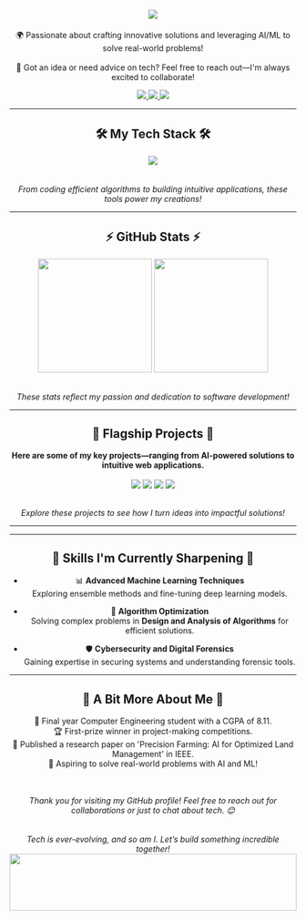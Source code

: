 <h1 align="center">
    <img src="https://readme-typing-svg.herokuapp.com/?font=Righteous&size=50&center=true&vCenter=true&width=1500&height=75&duration=2500&lines=Welcome+to+my+digital+playground!+👋;I'm+an+AI+enthusiast,+problem-solver,+and+tech+explorer!;Take+a+peek+into+my+world+of+innovation!"/>
</h1>

<div align="center">
    
🌍 Passionate about crafting innovative solutions and leveraging AI/ML to solve real-world problems! <br><br>
💬 Got an idea or need advice on tech? Feel free to reach out—I'm always excited to collaborate!

</div>

<div align="center"> 
  <a href="https://www.linkedin.com/in/kartik-sangle/">
    <img src="https://img.shields.io/badge/Let's_Connect!-333333?style=for-the-badge&logo=linkedin&logoColor=blue" />
  </a>
  <a href="mailto:kartiksangle32@gmail.com">
    <img src="https://img.shields.io/badge/Email_Me!-333333?style=for-the-badge&logo=gmail&logoColor=red" />
  </a>
  <a href="https://kartiksangle.netlify.app/">
    <img src="https://img.shields.io/badge/Visit_My_Portfolio!-333333?style=for-the-badge&logo=githubpages&logoColor=green" />
  </a>
</div>


---

<h2 align="center">🛠️ My Tech Stack 🛠️</h2>

<div align="center">
    <img src="https://skillicons.dev/icons?i=python,tensorflow,flask,django,html,css,javascript,react,nodejs,mysql,git,linux" />
</div>

<div align="center">
    <br><br>
    <i>From coding efficient algorithms to building intuitive applications, these tools power my creations!</i>
</div>

---

<h2 align="center">⚡ GitHub Stats ⚡</h2>

<div align=center>  
  <img height=200 align="center" src="https://github-readme-stats-1g5cx7ug4-kartik-sangles-projects.vercel.app/api?username=KDS2383&rank_icon=github" />
  <img height=200 align="center" src="https://github-readme-stats-1g5cx7ug4-kartik-sangles-projects.vercel.app/api/top-langs/?username=KDS2383" />
</div>

<div align="center">
    <br><br>
    <i>These stats reflect my passion and dedication to software development!</i>
</div>

---

<h2 align="center">🚀 Flagship Projects 🚀</h2>

<div align="center">
    
**Here are some of my key projects—ranging from AI-powered solutions to intuitive web applications.**

</div>

<div align=center>   
  <img align="center" src="https://github-readme-stats-1g5cx7ug4-kartik-sangles-projects.vercel.app/api/pin/?username=KDS2383&repo=Hand-Gesture-controlled-robotic-arm" />
  <img align="center" src="https://github-readme-stats-1g5cx7ug4-kartik-sangles-projects.vercel.app/api/pin/?username=KDS2383&repo=Kartiksangleportfolio" />
  <img align="center" src="https://github-readme-stats-1g5cx7ug4-kartik-sangles-projects.vercel.app/api/pin/?username=KDS2383&repo=Retina_Blindness_detection" />
  <img align="center" src="https://github-readme-stats-1g5cx7ug4-kartik-sangles-projects.vercel.app/api/pin/?username=KDS2383&repo=Infinity_Fitness_Management_System" />  
</div>

<div align="center">
    <br><br>
    <i>Explore these projects to see how I turn ideas into impactful solutions!</i>
</div>

---

<!-- <h2 align="center">🌟 Open-Source Contributions 🌟</h2>

<div align="center">
    
**I actively contribute to open-source projects, focusing on AI, web development, and cybersecurity.**

**From code enhancements to documentation improvements, I enjoy collaborating with the global developer community!**

</div>

<div align="center">
    <strong><a href="https://github.com/topjohnwu/Magisk">MAGISK</a></strong> - 
    <strong><a href="https://github.com/LibrePass/LibrePass-Android">LIBREPASS ANDROID</a></strong> - 
    <strong><a href="https://github.com/sweakpl/unlock-master">UNLOCK MASTER</a></strong> - 
    <strong><a href="https://github.com/KRTirtho/spotube">SPOTUBE</a></strong> - 
    <strong><a href="https://github.com/rumboalla/apkupdater">APKU‌PDATER</a></strong> 
     Add more projects as needed 
</div>

<div align="center">
    <br><br>
    <i>Grateful to contribute and learn from these incredible projects and communities!</i>
</div> -->

---

<h2 align="center">🌟 Skills I'm Currently Sharpening 🌟</h2>

<div align="center">
    
- 📊 **Advanced Machine Learning Techniques**  
   Exploring ensemble methods and fine-tuning deep learning models.  

- 🧩 **Algorithm Optimization**  
   Solving complex problems in **Design and Analysis of Algorithms** for efficient solutions.  

- 🛡️ **Cybersecurity and Digital Forensics**  
   Gaining expertise in securing systems and understanding forensic tools.  

</div>

---

<h2 align="center">🌱 A Bit More About Me 🌱</h2>

<div align="center">
    
🚀 Final year Computer Engineering student with a CGPA of 8.11.  
🏆 First-prize winner in project-making competitions.  
📖 Published a research paper on 'Precision Farming: AI for Optimized Land Management' in IEEE.  
🌌 Aspiring to solve real-world problems with AI and ML!  

</div>

<div align="center">
    <br><br>
    <i>Thank you for visiting my GitHub profile! Feel free to reach out for collaborations or just to chat about tech. 😊</i>
</div>

<div align="center">
    <br><br>
    <i>Tech is ever-evolving, and so am I. Let’s build something incredible together!</i>
</div>

<img src="https://raw.githubusercontent.com/matfantinel/matfantinel/master/waves.svg" width="100%" height="100">
